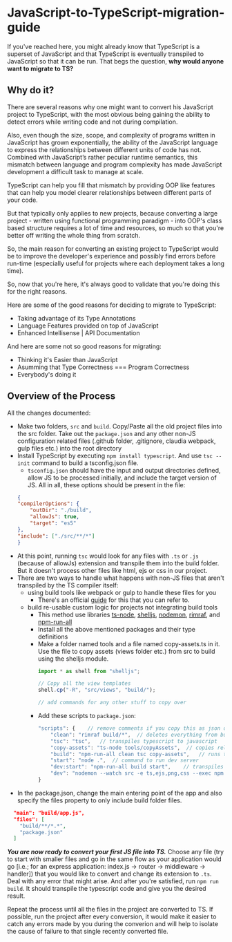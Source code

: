 # JavaScript-to-TypeScript-migration-guide

If you've reached here, you might already know that TypeScript is a superset of JavaScript and that TypeScript is eventually transpiled to JavaScript so that it can be run. That begs the question, **why would anyone want to migrate to TS?**

## Why do it?
There are several reasons why one might want to convert his JavaScript project to TypeScript, with the most obvious being gaining the ability to detect errors while writing code and not during compilation.

Also, even though the size, scope, and complexity of programs written in JavaScript has grown exponentially, the ability of the JavaScript language to express the relationships between different units of code has not. Combined with JavaScript’s rather peculiar runtime semantics, this mismatch between language and program complexity has made JavaScript development a difficult task to manage at scale.

TypeScript can help you fill that mismatch by providing OOP like features that can help you model clearer relationships between different parts of your code.

But that typically only applies to new projects, because converting a large project - written using functional programming paradigm - into OOP's class based structure requires a lot of time and resources, so much so that you're better off writing the whole thing from scratch.

So, the main reason for converting an existing project to TypeScript would be to improve the developer's experience and possibly find errors before run-time (especially useful for projects where each deployment takes a long time).

So, now that you're here, it's always good to validate that you're doing this for the right reasons.

Here are some of the good reasons for deciding to migrate to TypeScript:

- Taking advantage of its Type Annotations
- Language Features provided on top of JavaScript
- Enhanced Intellisense | API Documentation

And here are some not so good reasons for migrating:

- Thinking it's Easier than JavaScript
- Asumming that Type Correctness === Program Correctness
- Everybody's doing it

## Overview of the Process

All the changes documented:
- Make two folders, `src` and `build`. Copy/Paste all the old project files into the src folder. Take out the `package.json` and any other non-JS configuration related files (.github folder, .gitignore, claudia webpack, gulp files etc.) into the root directory
- Install TypeScript by executing `npm install typescript`. And use `tsc --init` command to build a tsconfig.json file.
    * `tsconfig.json` should have the input and output directories defined, allow JS to be processed initially, and include the target version of JS. All in all, these options should be present in the file:
    ```json
    {
    "compilerOptions": {
        "outDir": "./build",
        "allowJs": true,
        "target": "es5"
    },
    "include": ["./src/**/*"]
    }
    ```
- At this point, running `tsc` would look for any files with `.ts` or `.js` (because of allowJs) extension and transpile them into the build folder. But it doesn't process other files like html, ejs or css in our project.
- There are two ways to handle what happens with non-JS files that aren't transpiled by the TS compiler itself:
    * using build tools like webpack or gulp to handle these files for you
        - There's an official [guide](https://www.typescriptlang.org/docs/handbook/migrating-from-javascript.html#integrating-with-build-tools) for this that you can refer to.
    * build re-usable custom logic for projects not integrating build tools
        - This method use libraries [ts-node](https://www.npmjs.com/package/ts-node), [shelljs](https://www.npmjs.com/package/shelljs), [nodemon](https://www.npmjs.com/package/nodemon), [rimraf](https://www.npmjs.com/package/rimraf), and [npm-run-all](https://www.npmjs.com/package/npm-run-all)
        - Install all the above mentioned packages and their type definitions
        - Make a folder named tools and a file named copy-assets.ts in it. Use the file to copy assets (views folder etc.) from src to build using the shelljs module.
            ```javascript
            import * as shell from "shelljs";

            // Copy all the view templates
            shell.cp("-R", "src/views", "build/");

            // add commands for any other stuff to copy over
            ```
        - Add these scripts to `package.json`:
            ```javascript
            "scripts": {    // remove comments if you copy this as json doesn't support comments
                "clean": "rimraf build/*",  // deletes everything from build
                "tsc": "tsc",   // transpiles typescript to javascript
                "copy-assets": "ts-node tools/copyAssets",  // copies relevant assets from src to build
                "build": "npm-run-all clean tsc copy-assets",   // runs the above mentioned scripts with a single command
                "start": "node .",  // command to run dev server
                "dev:start": "npm-run-all build start",    // transpiles and then starts the dev server
                "dev": "nodemon --watch src -e ts,ejs,png,css --exec npm run dev:start",    // starts the dev server in watch mode
            }
            ```
- In the package.json, change the main entering point of the app and also specify the files property to only include build folder files.
```json
  "main": "build/app.js",
  "files": [
    "build/**/*.*",
    "package.json"
  ]
```

***You are now ready to convert your first JS file into TS.*** Choose any file (try to start with smaller files and go in the same flow as your application would go [i.e.; for an express application: index.js -> router -> middleware -> handler]) that you would like to convert and change its extension to `.ts`. Deal with any error that might arise. And after you're satisfied, run `npm run build`. It should transpile the typescript code and give you the desired result.

Repeat the process until all the files in the project are converted to TS. If possible, run the project after every conversion, it would make it easier to catch any errors made by you during the converion and will help to isolate the cause of failure to that single recently converted file. 


